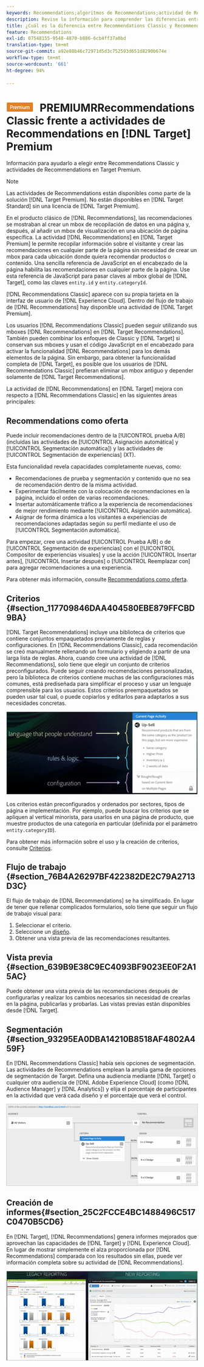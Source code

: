 ```yaml
---
keywords: Recommendations;algoritmos de Recommendations;actividad de Recommendations;Recommendations Classic
description: Revise la información para comprender las diferencias entre las actividades heredadas de Recommendations Classic y Recommendations en  [!DNL Target] Premium.
title: ¿Cuál es la diferencia entre Recommendations Classic y Recommendations en [!DNL Target] Premium?
feature: Recommendations
exl-id: 07548155-9548-4870-b886-6cb4ff37a0bd
translation-type: tm+mt
source-git-commit: a92e88b46c72971d5d3c752593d651d8290b674e
workflow-type: tm+mt
source-wordcount: '661'
ht-degree: 94%

---
```


# ![](/help/assets/premium.png) PREMIUMRRecommendations Classic frente a actividades de Recommendations en  [!DNL Target] Premium

Información para ayudarlo a elegir entre Recommendations Classic y actividades de Recommendations en Target Premium.

>[!NOTE]
>
>Las actividades de Recommendations están disponibles como parte de la solución [!DNL Target Premium]. No están disponibles en [!DNL Target Standard] sin una licencia de [!DNL Target Premium].

En el producto clásico de [!DNL Recommendations], las recomendaciones se mostraban al crear un mbox de recopilación de datos en una página y, después, al añadir un mbox de visualización en una ubicación de página específica. La actividad [!DNL Recommendations] en [!DNL Target Premium] le permite recopilar información sobre el visitante y crear las recomendaciones en cualquier parte de la página sin necesidad de crear un mbox para cada ubicación donde quiera recomendar productos o contenido. Una sencilla referencia de JavaScript en el encabezado de la página habilita las recomendaciones en cualquier parte de la página. Use esta referencia de JavaScript para pasar claves al mbox global de [!DNL Target], como las claves `entity.id` y `entity.categoryId`.

[!DNL Recommendations Classic] aparece con su propia tarjeta en la interfaz de usuario de [!DNL Experience Cloud]. Dentro del flujo de trabajo de [!DNL Recommendations] hay disponible una actividad de [!DNL Target Premium].

Los usuarios [!DNL Recommendations Classic] pueden seguir utilizando sus mboxes [!DNL Recommendations] en [!DNL Target Recommendations]. También pueden combinar los enfoques de Classic y [!DNL Target] si conservan sus mboxes y usan el código JavaScript en el encabezado para activar la funcionalidad [!DNL Recommendations] para los demás elementos de la página. Sin embargo, para obtener la funcionalidad completa de [!DNL Target], es posible que los usuarios de [!DNL Recommendations Classic] prefieran eliminar un mbox antiguo y depender solamente de [!DNL Target Recommendations].

La actividad de [!DNL Recommendations] en [!DNL Target] mejora con respecto a [!DNL Recommendations Classic] en las siguientes áreas principales:

## Recommendations como oferta

Puede incluir recomendaciones dentro de la [!UICONTROL prueba A/B] (incluidas las actividades de [!UICONTROL Asignación automática] y [!UICONTROL Segmentación automática]) y las actividades de [!UICONTROL Segmentación de experiencias] (XT).

Esta funcionalidad revela capacidades completamente nuevas, como:

* Recomendaciones de prueba y segmentación y contenido que no sea de recomendación dentro de la misma actividad.
* Experimentar fácilmente con la colocación de recomendaciones en la página, incluido el orden de varias recomendaciones.
* Insertar automáticamente tráfico a la experiencia de recomendaciones de mejor rendimiento mediante [!UICONTROL Asignación automática].
* Asignar de forma dinámica a los visitantes a experiencias de recomendaciones adaptadas según su perfil mediante el uso de [!UICONTROL Segmentación automática].

Para empezar, cree una actividad [!UICONTROL Prueba A/B] o de [!UICONTROL Segmentación de experiencias] con el [!UICONTROL Compositor de experiencias visuales] y use la acción [!UICONTROL Insertar antes], [!UICONTROL Insertar después] o [!UICONTROL Reemplazar con] para agregar recomendaciones a una experiencia.

Para obtener más información, consulte [Recommendations como oferta](/help/c-recommendations/recommendations-as-an-offer.md).

## Criterios {#section_117709846DAA404580EBE879FFCBD9BA}

[!DNL Target Recommendations] incluye una biblioteca de criterios que contiene conjuntos empaquetados previamente de reglas y configuraciones. En [!DNL Recommendations Classic], cada recomendación se creó manualmente rellenando un formulario y eligiendo a partir de una larga lista de reglas. Ahora, cuando cree una actividad de [!DNL Recommendations], solo tiene que elegir un conjunto de criterios preconfigurados. Puede seguir creando recomendaciones personalizadas, pero la biblioteca de criterios contiene muchas de las configuraciones más comunes, está prediseñada para simplificar el proceso y usar un lenguaje comprensible para los usuarios. Estos criterios preempaquetados se pueden usar tal cual, o puede copiarlos y editarlos para adaptarlos a sus necesidades concretas.

![](assets/overview_criteria.png)

Los criterios están preconfigurados y ordenados por sectores, tipos de página e implementación. Por ejemplo, puede buscar los criterios que se apliquen al vertical minorista, para usarlos en una página de producto, que muestre productos de una categoría en particular (definida por el parámetro `entity.categoryID`).

Para obtener más información sobre el uso y la creación de criterios, consulte [Criterios](/help/c-recommendations/c-algorithms/algorithms.md).

## Flujo de trabajo {#section_76B4A26297BF422382DE2C79A2713D3C}

El flujo de trabajo de [!DNL Recommendations] se ha simplificado. En lugar de tener que rellenar complicados formularios, solo tiene que seguir un flujo de trabajo visual para:

1. Seleccionar el criterio.
1. Seleccione un   [diseño](/help/c-recommendations/c-design-overview/create-design.md#task_CC5BD28C364742218C1ACAF0D45E0E14).
1. Obtener una vista previa de las recomendaciones resultantes.

## Vista previa    {#section_639B9E38C9EC4093BF9023EE0F2A15AC}

Puede obtener una vista previa de las recomendaciones después de configurarlas y realizar los cambios necesarios sin necesidad de crearlas en la página, publicarlas y probarlas. Las vistas previas están disponibles desde [!DNL Target].

## Segmentación {#section_93295EA0DBA14210B8518AF4802A459F}

En [!DNL Recommendations Classic] había seis opciones de segmentación. Las actividades de Recommendations emplean la amplia gama de opciones de segmentación de Target. Defina una audiencia mediante [!DNL Target] o cualquier otra audiencia de [!DNL Adobe Experience Cloud] (como [!DNL Audience Manager] y [!DNL Analytics]) y elija el porcentaje de participantes en la actividad que verá cada diseño y el porcentaje que verá el control.

![](assets/overview_targeting.png)

## Creación de informes{#section_25C2FCCE4BC1488496C517C0470B5CD6}

En [!DNL Target], [!DNL Recommendations] genera informes mejorados que aprovechan las capacidades de [!DNL Target] y [!DNL Experience Cloud]. En lugar de mostrar simplemente el alza proporcionada por [!DNL Recommendations] comparada con los resultados sin ellas, puede ver información completa sobre su actividad de [!DNL Recommendations].

![](assets/overview_report.png)

